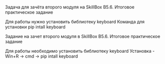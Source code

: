 Задача для зачёта второго модуля на SkillBox
B5.6. Итоговое практическое задание

Для работы нужно установить библиотеку keyboard
Команда для установки pip intall keyboard



Задание на зачет второго модуля в SkillBox
B5.6. Итоговое практическое задание

Для работы необходимо установить библиотеку keyboard
Установка - Win+R -> cmd -> pip intall keyboard

